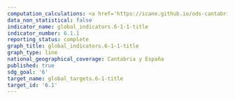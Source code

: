 ```yaml
---
computation_calculations: <a href='https://icane.github.io/ods-cantabria/assets/pdf/6.1.1.1.pdf' target='_blank'>Proporción de la población que utiliza servicios de suministro de agua potable gestionados sin riesgos</a>
data_non_statistical: false
indicator_name: global_indicators.6-1-1-title
indicator_number: 6.1.1
reporting_status: complete
graph_title: global_indicators.6-1-1-title
graph_type: line
national_geographical_coverage: Cantabria y España
published: true
sdg_goal: '6'
target_name: global_targets.6-1-title
target_id: '6.1'
---
```

